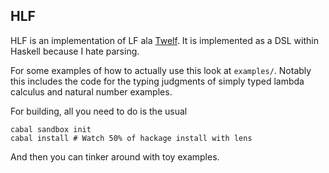## HLF

HLF is an implementation of LF ala [Twelf][twelf]. It is implemented
as a DSL within Haskell because I hate parsing.

For some examples of how to actually use this look at
`examples/`. Notably this includes the code for the typing judgments
of simply typed lambda calculus and natural number examples.

For building, all you need to do is the usual

    cabal sandbox init
    cabal install # Watch 50% of hackage install with lens

And then you can tinker around with toy examples.

[twelf]: http://twelf.org
